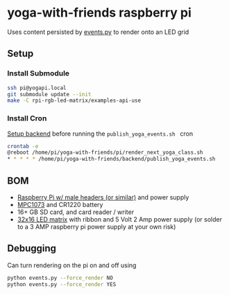 # yoga-with-friends raspberry pi 

Uses content persisted by [events.py](../backend/events.py) to render onto an LED grid

## Setup
### Install Submodule
```bash
ssh pi@yogapi.local
git submodule update --init
make -C rpi-rgb-led-matrix/examples-api-use
```

### Install Cron
[Setup backend](../backend/README.md) before running the `publish_yoga_events.sh ` cron
```bash
crontab -e
@reboot /home/pi/yoga-with-friends/pi/render_next_yoga_class.sh
* * * * * /home/pi/yoga-with-friends/backend/publish_yoga_events.sh
```

## BOM
- [Raspberry Pi w/ male headers (or similar)](https://www.adafruit.com/product/6008) and power 
  supply
- [MPC1073](http://www.electrodragon.com/product/rgb-matrix-panel-drive-board-raspberry-pi/) and CR1220 battery
- 16+ GB SD card, and card reader / writer
- [32x16 LED matrix](https://www.adafruit.com/product/420) with ribbon and 5 Volt 2 Amp power 
  supply (or solder to a 3 AMP raspberry pi power supply at your own risk)

## Debugging
Can turn rendering on the pi on and off using 
```bash
python events.py --force_render NO
python events.py --force_render YES
```
